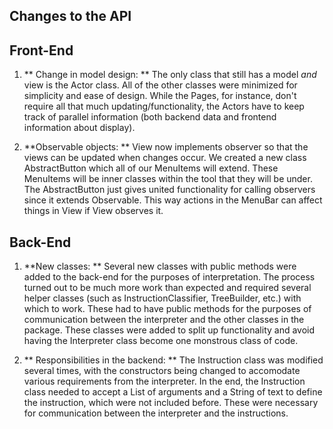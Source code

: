## Changes to the API

## Front-End 
1. ** Change in model design: ** The only class that still has a model *and* view is the Actor class. All of the other classes were minimized for simplicity and ease of design. While the Pages, for instance, don't require all that much updating/functionality, the Actors have to keep track of parallel information (both backend data and frontend information about display).

2. **Observable objects: ** View now implements observer so that the views can be updated when changes occur. We created a new class AbstractButton which all of our MenuItems will extend. These MenuItems will be inner classes within the tool that they will be under. The AbstractButton just gives united functionality for calling observers since it extends Observable. This way actions in the MenuBar can affect things in View if View observes it.

## Back-End
1. **New classes: ** Several new classes with public methods were added to the back-end for the purposes of interpretation. The process turned out to be much more work than expected and required several helper classes (such as InstructionClassifier, TreeBuilder, etc.) with which to work. These had to have public methods for the purposes of communication between the interpreter and the other classes in the package. These classes were added to split up functionality and avoid having the Interpreter class become one monstrous class of code. 

2. ** Responsibilities in the backend: ** The Instruction class was modified several times, with the constructors being changed to accomodate various requirements from the interpreter. In the end, the Instruction class needed to accept a List of arguments and a String of text to define the instruction, which were not included before. These were necessary for communication between the interpreter and the instructions.